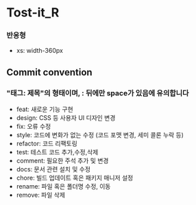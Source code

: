 # Tost-it_R

### 반응형

- xs: width-360px

## Commit convention

### "태그: 제목"의 형태이며, : 뒤에만 space가 있음에 유의합니다

- feat: 새로운 기능 구현
- design: CSS 등 사용자 UI 디자인 변경
- fix: 오류 수정
- style: 코드에 변화가 없는 수정 (코드 포맷 변경, 세미 콜론 누락 등)
- refactor: 코드 리팩토링
- test: 테스트 코드 추가,수정,삭제
- comment: 필요한 주석 추가 및 변경
- docs: 문서 관련 설치 및 수정
- chore: 빌드 업데이트 혹은 패키지 매니저 설정
- rename: 파일 혹은 폴더명 수정, 이동
- remove: 파일 삭제
